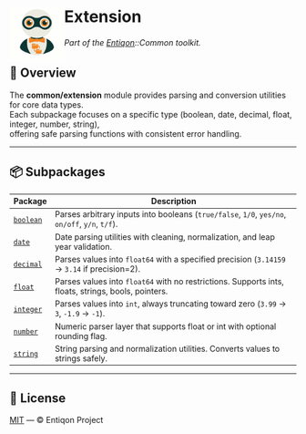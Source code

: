 <h1 align="left">
  <img src="https://github.com/entiqon/entiqon/blob/main/assets/entiqon_sharicon.png?raw=true" align="left" height="96" width="96"> Extension
</h1>
<h6 align="left">Part of the <a href="https://github.com/entiqon/entiqon">Entiqon</a>::<span>Common</span> toolkit.</h6>


## 🌱 Overview

The **common/extension** module provides parsing and conversion utilities for core data types.  
Each subpackage focuses on a specific type (boolean, date, decimal, float, integer, number, string),  
offering safe parsing functions with consistent error handling.

---

## 📦 Subpackages

| Package                | Description                                                                                         |
|------------------------|-----------------------------------------------------------------------------------------------------|
| [`boolean`](./boolean) | Parses arbitrary inputs into booleans (`true/false`, `1/0`, `yes/no`, `on/off`, `y/n`, `t/f`).      |
| [`date`](./date)       | Date parsing utilities with cleaning, normalization, and leap year validation.                      |
| [`decimal`](./decimal) | Parses values into `float64` with a specified precision (`3.14159` → `3.14` if precision=2).        |
| [`float`](./float)     | Parses values into `float64` with no restrictions. Supports ints, floats, strings, bools, pointers. |
| [`integer`](./integer) | Parses values into `int`, always truncating toward zero (`3.99` → `3`, `-1.9` → `-1`).              |
| [`number`](./number)   | Numeric parser layer that supports float or int with optional rounding flag.                        |
| [`string`](./string)   | String parsing and normalization utilities. Converts values to strings safely.                      |

---

## 📄 License

[MIT](../../../LICENSE) — © Entiqon Project
